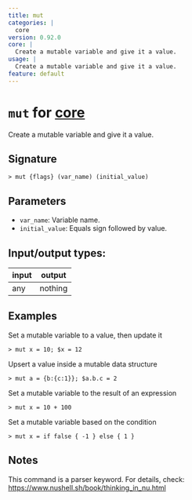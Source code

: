 ```yaml
---
title: mut
categories: |
  core
version: 0.92.0
core: |
  Create a mutable variable and give it a value.
usage: |
  Create a mutable variable and give it a value.
feature: default
---
```

<!-- This file is automatically generated. Please edit the command in https://github.com/nushell/nushell instead. -->

# `mut` for [core](/commands/categories/core.md)

<div class='command-title'>Create a mutable variable and give it a value.</div>

## Signature

```> mut {flags} (var_name) (initial_value)```

## Parameters

 -  `var_name`: Variable name.
 -  `initial_value`: Equals sign followed by value.


## Input/output types:

| input | output  |
| ----- | ------- |
| any   | nothing |

## Examples

Set a mutable variable to a value, then update it
```nu
> mut x = 10; $x = 12

```

Upsert a value inside a mutable data structure
```nu
> mut a = {b:{c:1}}; $a.b.c = 2

```

Set a mutable variable to the result of an expression
```nu
> mut x = 10 + 100

```

Set a mutable variable based on the condition
```nu
> mut x = if false { -1 } else { 1 }

```

## Notes
This command is a parser keyword. For details, check:
  https://www.nushell.sh/book/thinking_in_nu.html
